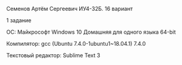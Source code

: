 Семенов Артём Сергеевич ИУ4-32Б. 16 вариант

1 задание

ОС: Майкрософт Windows 10 Домашняя для одного языка 64-bit

Компилятор: gcc (Ubuntu 7.4.0-1ubuntu1~18.04.1) 7.4.0

Текстовый редактор: Sublime Text 3
